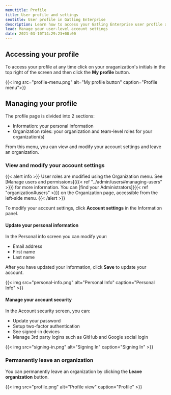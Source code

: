 ```yaml
---
menutitle: Profile
title: User profile and settings
seotitle: User profile in Gatling Enterprise 
description: Learn how to access your Gatling Enterprise user profile and manage your personal settings.
lead: Manage your user-level account settings
date: 2021-03-10T14:29:23+00:00
---
```


## Accessing your profile

To access your profile at any time click on your oraganization's initials in the top right of the screen and then click the **My profile** button.

{{< img src="profile-menu.png" alt="My profile button" caption="Profile menu">}}


## Managing your profile

The profile page is divided into 2 sections:

- Information: your personal information
- Organization roles: your organization and team-level roles for your organization(s)

From this menu, you can view and modify your account settings and leave an organization. 

### View and modify your account settings

{{< alert info >}}
User roles are modified using the Organization menu. See [Manage users and permissions]({{< ref "../admin/users#managing-users" >}}) for more information. You can [find your Administrators]({{< ref "organization#users" >}}) on the Organization page, accessible
from the left-side menu.
{{< /alert >}}

To modify your account settings, click **Account settings** in the Information panel. 

#### Update your personal information

In the Personal info screen you can modify your:

- Email address
- First name
- Last name

After you have updated your information, click **Save** to update your account. 

{{< img src="personal-info.png" alt="Personal Info" caption="Personal Info" >}}

#### Manage your account security 

In the Account security screen, you can: 

- Update your password
- Setup two-factor authentication
- See signed-in devices
- Manage 3rd party logins such as GitHub and Google social login

{{< img src="signing-in.png" alt="Signing In" caption="Signing In" >}}

### Permanently leave an organization

You can permanently leave an organization by clicking the **Leave organization** button.

{{< img src="profile.png" alt="Profile view" caption="Profile" >}}
